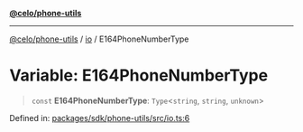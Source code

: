 [**@celo/phone-utils**](../../README.md)

***

[@celo/phone-utils](../../modules.md) / [io](../README.md) / E164PhoneNumberType

# Variable: E164PhoneNumberType

> `const` **E164PhoneNumberType**: `Type`\<`string`, `string`, `unknown`\>

Defined in: [packages/sdk/phone-utils/src/io.ts:6](https://github.com/celo-org/developer-tooling/blob/master/packages/sdk/phone-utils/src/io.ts#L6)
